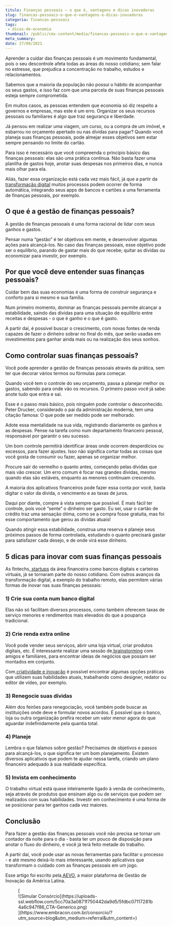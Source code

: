 ```yaml
---
titulo: Finanças pessoais – o que é, vantagens e dicas inovadoras
slug: financas-pessoais-o-que-e-vantagens-e-dicas-inovadoras
categoria: financas-pessoais
tags:
 - dicas-de-economia
thumbnail: /public/cms-content/media/financas-pessoais-o-que-e-vantagens-e-dicas-inovadoras.jpg
meta_summary: 
date: 27/09/2021
---
```

Aprender a cuidar das finanças pessoais é um movimento fundamental, pois o seu descontrole afeta todas as áreas do nosso cotidiano; sem falar no estresse, que prejudica a concentração no trabalho, estudos e relacionamentos.

Sabemos que a maioria da população não possui o hábito de acompanhar os seus gastos, e isso faz com que uma parcela de suas finanças pessoais esteja sempre comprometida.

Em muitos casos, as pessoas entendem que economia só diz respeito a governos e empresas, mas este é um erro. Organizar os seus recursos pessoais ou familiares é algo que traz segurança e liberdade.

Já pensou em realizar uma viagem, um curso, ou a compra de um imóvel, e esbarrou no orçamento apertado ou nas dívidas para pagar? Quando você planeja suas finanças pessoais, pode almejar esses objetivos sem estar sempre pensando no limite do cartão.

Para isso é necessário que você compreenda o princípio básico das finanças pessoais: elas são uma prática contínua. Não basta fazer uma planilha de gastos hoje, anotar suas despesas nos primeiros dias, e nunca mais olhar para ela.

Aliás, fazer essa organização está cada vez mais fácil, já que a partir da[ transformação digital](https://blog.aevo.com.br/transformacao-digital/) muitos processos podem ocorrer de forma automática, integrando seus apps de bancos e cartões a uma ferramenta de finanças pessoais, por exemplo.

**O que é a gestão de finanças pessoais?**
------------------------------------------

A gestão de finanças pessoais é uma forma racional de lidar com seus ganhos e gastos.

Pensar numa “gestão” é ter objetivos em mente, e desenvolver algumas ações para alcançá-los. No caso das finanças pessoais, esse objetivo pode ser o equilíbrio, parando de gastar mais do que recebe; quitar as dívidas ou economizar para investir, por exemplo.

**Por que você deve entender suas finanças pessoais?**
------------------------------------------------------

Cuidar bem das suas economias é uma forma de construir segurança e conforto para si mesmo e sua família.

Num primeiro momento, dominar as finanças pessoais permite alcançar a estabilidade, saindo das dívidas para uma situação de equilíbrio entre receitas e despesas - o que é ganho e o que é gasto.

A partir daí, é possível buscar o crescimento, com novas fontes de renda capazes de fazer o dinheiro sobrar no final do mês, que serão usadas em investimentos para ganhar ainda mais ou na realização dos seus sonhos.

**Como controlar suas finanças pessoais?**
------------------------------------------

Você pode aprender a gestão de finanças pessoais através da prática, sem ter que decorar vários termos ou fórmulas para começar.

Quando você tem o controle do seu orçamento, passa a planejar melhor os gastos, sabendo para onde vão os recursos. O primeiro passo você já sabe: anote tudo que entra e sai.

Esse é o passo mais básico, pois ninguém pode controlar o desconhecido. Peter Drucker, considerado o pai da administração moderna, tem uma citação famosa: O que pode ser medido pode ser melhorado.

Adote essa mentalidade na sua vida, registrando diariamente os ganhos e as despesas. Pense na tarefa como num departamento financeiro pessoal, responsável por garantir o seu sucesso.

Um bom controle permitirá identificar áreas onde ocorrem desperdícios ou excessos, para fazer ajustes. Isso não significa cortar todas as coisas que você gosta de consumir ou fazer, apenas se organizar melhor.

Procure sair do vermelho o quanto antes, começando pelas dívidas que mais vão crescer. Um erro comum é focar nas grandes dívidas, mesmo quando elas são estáveis, enquanto as menores continuam crescendo.

A maioria dos aplicativos financeiros pode fazer essa conta por você, basta digitar o valor da dívida, o vencimento e as taxas de juros.

Daqui por diante, compre à vista sempre que possível. É mais fácil ter controle, pois você “sente” o dinheiro ser gasto. Eu sei, usar o cartão de crédito traz uma sensação ótima, como se a compra fosse gratuita, mas foi esse comportamento que gerou as dívidas atuais!

Quando atingir essa estabilidade, construa uma reserva e planeje seus próximos passos de forma controlada, estudando o quanto precisará gastar para satisfazer cada desejo, e de onde virá esse dinheiro.

**5 dicas para inovar com suas finanças pessoais**
--------------------------------------------------

As fintechs,[ startups](https://blog.aevo.com.br/startup) da área financeira como bancos digitais e carteiras virtuais, já se tornaram parte do nosso cotidiano. Com outros avanços da transformação digital, a exemplo do trabalho remoto, elas permitem várias formas de inovar nas suas finanças pessoais:

### **1) Crie sua conta num banco digital**

Elas não só facilitam diversos processos, como também oferecem taxas de serviço menores e rendimentos mais elevados do que a poupança tradicional.

### **2) Crie renda extra online**

Você pode vender seus serviços, abrir uma loja virtual, criar produtos digitais, etc. É interessante realizar uma sessão de[ brainstorming](https://blog.aevo.com.br/brainstorming/) com amigos e familiares, para encontrar ideias de negócios que possam ser montados em conjunto.

Com[ criatividade e inovação](https://blog.aevo.com.br/ambiente-de-trabalho-pode-estimular-a-criatividade-e-a-inovacao/) é possível encontrar algumas opções práticas que utilizem suas habilidades atuais, trabalhando como designer, redator ou editor de vídeo, por exemplo.

### **3) Renegocie suas dívidas**

Além dos feirões para renegociação, você também pode buscar as instituições onde deve e formular novos acordos. É possível que o banco, loja ou outra organização prefira receber um valor menor agora do que aguardar indefinidamente pela quantia total.

### **4) Planeje**

Lembra o que falamos sobre gestão? Precisamos de objetivos e passos para alcançá-los, o que significa ter um bom planejamento. Existem diversos aplicativos que podem te ajudar nessa tarefa, criando um plano financeiro adequado à sua realidade específica.

### **5) Invista em conhecimento**

O trabalho virtual está quase inteiramente ligado à venda de conhecimento, seja através de produtos que ensinam algo ou de serviços que podem ser realizados com suas habilidades. Investir em conhecimento é uma forma de se posicionar para ter ganhos cada vez maiores.

**Conclusão**
-------------

Para fazer a gestão das finanças pessoais você não precisa se tornar um contador da noite para o dia - basta ter um pouco de disposição para anotar o fluxo do dinheiro, e você já terá feito metade do trabalho.

A partir daí, você pode usar as novas ferramentas para facilitar o processo - e até mesmo deixá-lo mais interessante, usando aplicativos que transformam o cuidado com as finanças pessoais em um jogo.

Esse artigo foi escrito pela[ AEVO](https://aevo.com.br/), a maior plataforma de Gestão de Inovação da América Latina.

<figure class="w-richtext-figure-type-image w-richtext-align-center">[<div>![Simular Consórcio](https://uploads-ssl.webflow.com/5cc70a3a0871f750442da9d5/5fdbc07117281b4a6c947f86_CTA-Generico.png)</div>](https://www.embracon.com.br/consorcio/?utm_source=blog&utm_medium=referral&utm_content=)</figure>
